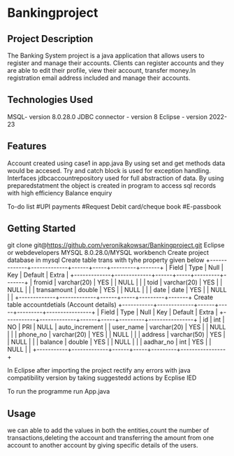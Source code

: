 # Bankingproject

## Project Description

The Banking System project is a java application that allows users to register and manage their accounts. Clients can register accounts and they are able to edit their profile, view their account, transfer money.In registration email address included and manage their accounts.


## Technologies Used

MSQL- version 8.0.28.0
JDBC connector - version 8 
Eclipse - version 2022-23

## Features
Account created using case1 in app.java
By using set and get methods data would be accesed.
Try and catch block is used for exception handling.
Interfaces jdbcaccountrepository used for full abstraction of data.
By using preparedstatment the object is created in program to access sql records with high efficiency
Balance enquiry
 
To-do list
#UPI payments
#Request Debit card/cheque book
#E-passbook

## Getting Started
   
git clone git@https://github.com/veronikakowsar/Bankingproject.git
Eclipse or webdevelopers 
MYSQL 8.0.28.0/MYSQL workbench
Create project database in mysql 
Create table  trans with tyhe property given below
+-------------+-------------+------+-----+---------+-------+
| Field       | Type        | Null | Key | Default | Extra |
+-------------+-------------+------+-----+---------+-------+
| fromid      | varchar(20) | YES  |     | NULL    |       |
| toid        | varchar(20) | YES  |     | NULL    |       |
| transamount | double      | YES  |     | NULL    |       |
| date        | date        | YES  |     | NULL    |       |
+-------------+-------------+------+-----+---------+-------+
  Create table accountdetials (Account details) 
+-----------+-------------+------+-----+---------+----------------+
| Field     | Type        | Null | Key | Default | Extra          |
+-----------+-------------+------+-----+---------+----------------+
| id        | int         | NO   | PRI | NULL    | auto_increment |
| user_name | varchar(20) | YES  |     | NULL    |                |
| phone_no  | varchar(20) | YES  |     | NULL    |                |
| address   | varchar(50) | YES  |     | NULL    |                |
| balance   | double      | YES  |     | NULL    |                |
| aadhar_no | int         | YES  |     | NULL    |                |
+-----------+-------------+------+-----+---------+----------------+

In Eclipse after importing the project rectify any errors with java compatibility version by taking suggestedd actions by Ecplise IED

To run the programme run App.java
## Usage

we can able to add the values in both the entities,count the number of transactions,deleting the account and transferring the amount from one account to another account by giving specific details of the users.








